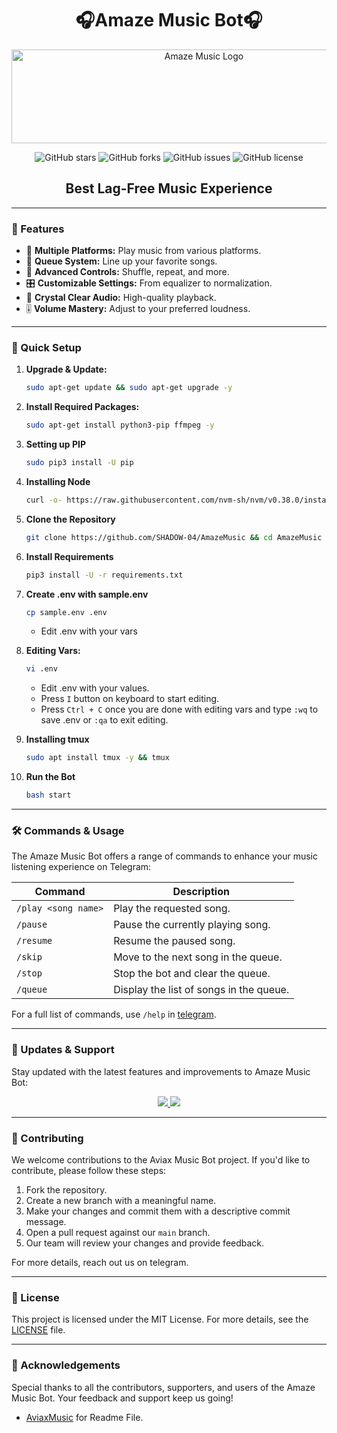 <h1 align="center">🎧Amaze Music Bot🎧</h1>

<p align="center">
  <img src="https://graph.org/file/7c53a2db3236cac20c1f2.jpg" alt="Amaze Music Logo" width="600" height="150">
</p>

<p align="center">
  <img src="https://img.shields.io/github/stars/SHADOW-04/AmazeMusic?style=for-the-badge&color=blue" alt="GitHub stars">
  <img src="https://img.shields.io/github/forks/SHADOW-04/AmazeMusic?style=for-the-badge&color=blue" alt="GitHub forks">
  <img src="https://img.shields.io/github/issues/SHADOW-04/AmazeMusic?style=for-the-badge&color=red" alt="GitHub issues">
  <img src="https://img.shields.io/github/license/SHADOW-04/AmazeMusic?style=for-the-badge&color=green" alt="GitHub license">
</p>

<h2 align="center">Best Lag-Free Music Experience</h2>

---

### 🌟 Features

- 🎵 **Multiple Platforms:** Play music from various platforms.
- 📃 **Queue System:** Line up your favorite songs.
- 🔀 **Advanced Controls:** Shuffle, repeat, and more.
- 🎛 **Customizable Settings:** From equalizer to normalization.
- 📢 **Crystal Clear Audio:** High-quality playback.
- 🎚 **Volume Mastery:** Adjust to your preferred loudness.

---

### 🔧 Quick Setup

1. **Upgrade & Update:**
   ```bash
   sudo apt-get update && sudo apt-get upgrade -y
   ```

2. **Install Required Packages:**
   ```bash
   sudo apt-get install python3-pip ffmpeg -y
   ```
3. **Setting up PIP**
   ```bash
   sudo pip3 install -U pip
   ```
4. **Installing Node**
   ```bash
   curl -o- https://raw.githubusercontent.com/nvm-sh/nvm/v0.38.0/install.sh | bash && source ~/.bashrc && nvm install v18
   ```
5. **Clone the Repository**
   ```bash
   git clone https://github.com/SHADOW-04/AmazeMusic && cd AmazeMusic
   ```
6. **Install Requirements**
   ```bash
   pip3 install -U -r requirements.txt
   ```
7. **Create .env  with sample.env**
   ```bash
   cp sample.env .env
   ```
   - Edit .env with your vars
8. **Editing Vars:**
   ```bash
   vi .env
   ```
   - Edit .env with your values.
   - Press `I` button on keyboard to start editing.
   - Press `Ctrl + C`  once you are done with editing vars and type `:wq` to save .env or `:qa` to exit editing.
9. **Installing tmux**
    ```bash
    sudo apt install tmux -y && tmux
    ```
10. **Run the Bot**
    ```bash
    bash start
    ```

---

### 🛠 Commands & Usage

The Amaze Music Bot offers a range of commands to enhance your music listening experience on Telegram:

| Command                 | Description                                 |
|-------------------------|---------------------------------------------|
| `/play <song name>`     | Play the requested song.                    |
| `/pause`                | Pause the currently playing song.           |
| `/resume`               | Resume the paused song.                     |
| `/skip`                 | Move to the next song in the queue.         |
| `/stop`                 | Stop the bot and clear the queue.           |
| `/queue`                | Display the list of songs in the queue.     |

For a full list of commands, use `/help` in [telegram](https://t.me/AmazeMusic_Bot).

---

### 🔄 Updates & Support

Stay updated with the latest features and improvements to Amaze Music Bot:

<p align="center">
  <a href="https://telegram.me/AmazeSupport">
    <img src="https://img.shields.io/badge/Join-Support%20Group-blue?style=for-the-badge&logo=telegram">
  </a>
  <a href="https://telegram.me/AmazeOfficial">
    <img src="https://img.shields.io/badge/Join-Update%20Channel-blue?style=for-the-badge&logo=telegram">
  </a>
</p>

---

### 🤝 Contributing

We welcome contributions to the Aviax Music Bot project. If you'd like to contribute, please follow these steps:

1. Fork the repository.
2. Create a new branch with a meaningful name.
3. Make your changes and commit them with a descriptive commit message.
4. Open a pull request against our `main` branch.
5. Our team will review your changes and provide feedback.

For more details, reach out us on telegram.

---

### 📜 License

This project is licensed under the MIT License. For more details, see the [LICENSE](LICENSE) file.

---

### 🙏 Acknowledgements

Special thanks to all the contributors, supporters, and users of the Amaze Music Bot. Your feedback and support keep us going!
- [AviaxMusic](https://github.com/TeamAviax/AviaxMusic) for Readme File.

